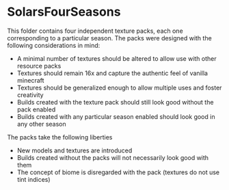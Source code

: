 # SolarsFourSeasons

This folder contains four independent texture packs, each one corresponding to a particular season. The packs were designed with the following considerations in mind:

- A minimal number of textures should be altered to allow use with other resource packs
- Textures should remain 16x and capture the authentic feel of vanilla minecraft
- Textures should be generalized enough to allow multiple uses and foster creativity
- Builds created with the texture pack should still look good without the pack enabled
- Builds created with any particular season enabled should look good in any other season

The packs take the following liberties

- New models and textures are introduced
- Builds created without the packs will not necessarily look good with them
- The concept of biome is disregarded with the pack (textures do not use tint indices)